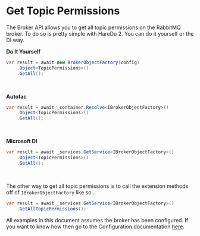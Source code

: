 # Get Topic Permissions

The Broker API allows you to get all topic permissions on the RabbitMQ broker. To do so is pretty simple with HareDu 2. You can do it yourself or the DI way.

**Do It Yourself**

```c#
var result = await new BrokerObjectFactory(config)
    .Object<TopicPermissions>()
    .GetAll();
```
<br>

**Autofac**

```c#
var result = await _container.Resolve<IBrokerObjectFactory>()
    .Object<TopicPermissions>()
    .GetAll();
```
<br>

**Microsoft DI**

```c#
var result = await _services.GetService<IBrokerObjectFactory>()
    .Object<TopicPermissions>()
    .GetAll();
```
<br>

The other way to get all topic permissions is to call the extension methods off of ```IBrokerObjectFactory``` like so...

```c#
var result = await _services.GetService<IBrokerObjectFactory>()
    .GetAllTopicPermissions();
```

All examples in this document assumes the broker has been configured. If you want to know how then go to the Configuration documentation [here](https://github.com/ahives/HareDu3/blob/master/docs/configuration.md).

